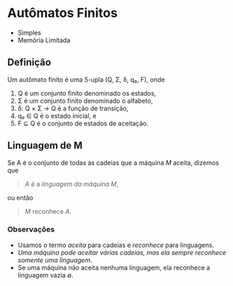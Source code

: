 # Autômatos Finitos

- Simples
- Memória Limitada

## Definição

Um autômato finito é uma 5-upla (Q, Σ, δ, q₀, F), onde

1. Q é um conjunto finito denominado os estados,
2. Σ é um conjunto finito denominado o alfabeto,
3. δ: Q × Σ → Q é a função de transição,
4. q₀ ∈ Q é o estado inicial, e
5. F ⊆ Q é o conjunto de estados de aceitação.

## Linguagem de M

Se A é o conjunto de todas as cadeias que a máquina *M* aceita, dizemos que 

> *A* é a *linguagem da máquina* *M*,

ou então

> *M* reconhece *A*.

### Observações

- Usamos o termo *aceita* para cadeias e *reconhece* para linguagens. 
- *Uma máquina pode aceitar várias cadeias, mas ela sempre reconhece somente
  uma linguagem*. 
- Se uma máquina não aceita nenhuma linguagem, ela reconhece a linguagem vazia
  ∅.
